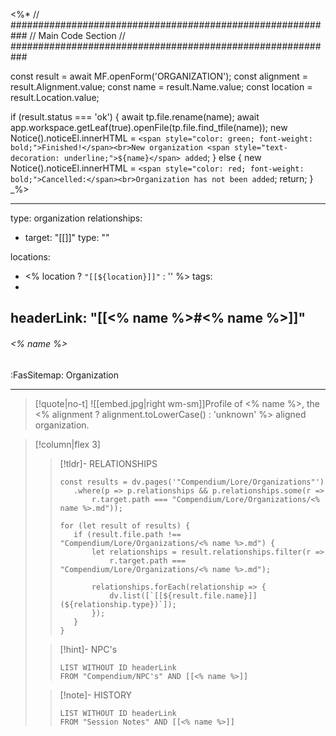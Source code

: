 <%*
// ###########################################################
//                        Main Code Section
// ###########################################################

const result = await MF.openForm('ORGANIZATION');
const alignment = result.Alignment.value;
const name = result.Name.value;
const location = result.Location.value;

if (result.status === 'ok') {
    await tp.file.rename(name);
    await app.workspace.getLeaf(true).openFile(tp.file.find_tfile(name));
    new Notice().noticeEl.innerHTML = `<span style="color: green; font-weight: bold;">Finished!</span><br>New organization <span style="text-decoration: underline;">${name}</span> added`;
} else {
    new Notice().noticeEl.innerHTML = `<span style="color: red; font-weight: bold;">Cancelled:</span><br>Organization has not been added`;
    return;
}
_%>

---
type: organization
relationships: 
- target: "[[]]" 
  type: ""
  
locations:
- <% location ? `"[[${location}]]"` : '' %>
tags:
 - 
headerLink: "[[<% name %>#<% name %>]]"
---

###### <% name %>
<span class="sub2">:FasSitemap: Organization</span>
___

> [!quote|no-t]
> ![[embed.jpg|right wm-sm]]Profile of <% name %>, the <% alignment ? alignment.toLowerCase() : 'unknown' %> aligned organization.


> [!column|flex 3]
>>[!tldr]- RELATIONSHIPS
>>```dataviewjs
>>const results = dv.pages('"Compendium/Lore/Organizations"')
>>    .where(p => p.relationships && p.relationships.some(r => 
>>        r.target.path === "Compendium/Lore/Organizations/<% name %>.md"));
>>
>>for (let result of results) {
>>    if (result.file.path !== "Compendium/Lore/Organizations/<% name %>.md") {
>>        let relationships = result.relationships.filter(r => 
>>            r.target.path === "Compendium/Lore/Organizations/<% name %>.md");
>>
>>        relationships.forEach(relationship => {
>>            dv.list([`[[${result.file.name}]] (${relationship.type})`]);
>>        });
>>    }
>>}
>
>>[!hint]- NPC's
>>```dataview
>>LIST WITHOUT ID headerLink
>>FROM "Compendium/NPC's" AND [[<% name %>]]
>
>>[!note]- HISTORY
>>```dataview
>>LIST WITHOUT ID headerLink
>>FROM "Session Notes" AND [[<% name %>]]